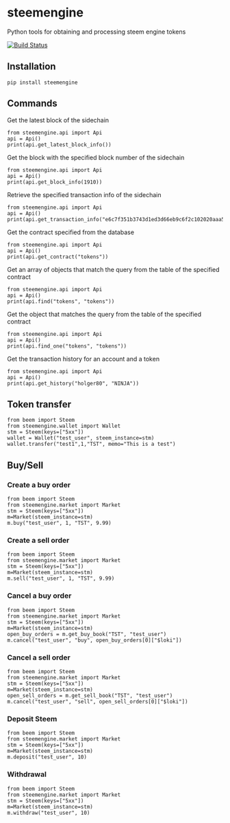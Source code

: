 # steemengine
Python tools for obtaining and processing steem engine tokens

[![Build Status](https://travis-ci.org/holgern/steemengine.svg?branch=master)](https://travis-ci.org/holgern/steemengine)

## Installation
```
pip install steemengine
```


## Commands
Get the latest block of the sidechain
```
from steemengine.api import Api
api = Api()
print(api.get_latest_block_info())
```

Get the block with the specified block number of the sidechain
```
from steemengine.api import Api
api = Api()
print(api.get_block_info(1910))
```

Retrieve the specified transaction info of the sidechain
```
from steemengine.api import Api
api = Api()
print(api.get_transaction_info("e6c7f351b3743d1ed3d66eb9c6f2c102020aaa5d"))
```

Get the contract specified from the database
```
from steemengine.api import Api
api = Api()
print(api.get_contract("tokens"))
```

Get an array of objects that match the query from the table of the specified contract
```
from steemengine.api import Api
api = Api()
print(api.find("tokens", "tokens"))
```

Get the object that matches the query from the table of the specified contract
```
from steemengine.api import Api
api = Api()
print(api.find_one("tokens", "tokens"))
```

Get the transaction history for an account and a token
```
from steemengine.api import Api
api = Api()
print(api.get_history("holger80", "NINJA"))
```
## Token transfer
```
from beem import Steem
from steemengine.wallet import Wallet
stm = Steem(keys=["5xx"])
wallet = Wallet("test_user", steem_instance=stm)
wallet.transfer("test1",1,"TST", memo="This is a test")
```
## Buy/Sell
### Create a buy order
```
from beem import Steem
from steemengine.market import Market
stm = Steem(keys=["5xx"])
m=Market(steem_instance=stm)
m.buy("test_user", 1, "TST", 9.99)
```
### Create a sell order

```
from beem import Steem
from steemengine.market import Market
stm = Steem(keys=["5xx"])
m=Market(steem_instance=stm)
m.sell("test_user", 1, "TST", 9.99)
```
### Cancel a buy order
```
from beem import Steem
from steemengine.market import Market
stm = Steem(keys=["5xx"])
m=Market(steem_instance=stm)
open_buy_orders = m.get_buy_book("TST", "test_user")
m.cancel("test_user", "buy", open_buy_orders[0]["$loki"])
```
### Cancel a sell order
```
from beem import Steem
from steemengine.market import Market
stm = Steem(keys=["5xx"])
m=Market(steem_instance=stm)
open_sell_orders = m.get_sell_book("TST", "test_user")
m.cancel("test_user", "sell", open_sell_orders[0]["$loki"])
```
### Deposit Steem
```
from beem import Steem
from steemengine.market import Market
stm = Steem(keys=["5xx"])
m=Market(steem_instance=stm)
m.deposit("test_user", 10)
```
### Withdrawal
```
from beem import Steem
from steemengine.market import Market
stm = Steem(keys=["5xx"])
m=Market(steem_instance=stm)
m.withdraw("test_user", 10)
```
